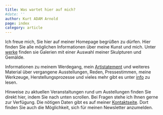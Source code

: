 ```yaml
---
title: Was wartet hier auf mich?
#date: ''
author: Kurt ADAM Arnold
page: index
category: article
---
```

<p>Ich freue mich, Sie hier auf meiner Homepage begrüßen zu dürfen. Hier finden Sie alle möglichen Informationen über meine Kunst und mich. 
Unter <a class="inlinelink" href="werke.html">werke</a> finden sie Galerien mit einer Auswahl meiner Skulpturen und Gemälde.</p>
<p>Informationen zu meinem Werdegang, mein <a class="inlinelink" href="info.html#artistatement">Artistatement</a> und weiteres Material über vergangene Ausstellungen, Reden, Pressestimmen, meine Werkzeuge, Herstellungsprozesse und vieles mehr gibt es unter <a class="inlinelink" href="info.html">info</a> zu lesen.</p>
<p>Hinweise zu aktuellen Veranstaltungen rund um Austellungen finden Sie direkt hier, indem Sie nach unten scrollen. Bei Fragen stehe ich Ihnen gerne zur Verfügung. Die nötigen Daten gibt es auf meiner <a class="inlinelink" href="kontakt.html">Kontaktseite</a>. Dort finden Sie auch die Möglichkeit, sich für meinen Newsletter anzumelden.</p>
